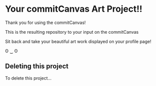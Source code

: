 # Your commitCanvas Art Project!!

Thank you for using the commitCanvas!

This is the resulting repository to your input on the commitCanvas

Sit back and take your beautiful art work displayed on your profile page!

ʘ ‿ ʘ

## Deleting this project

To delete this project...